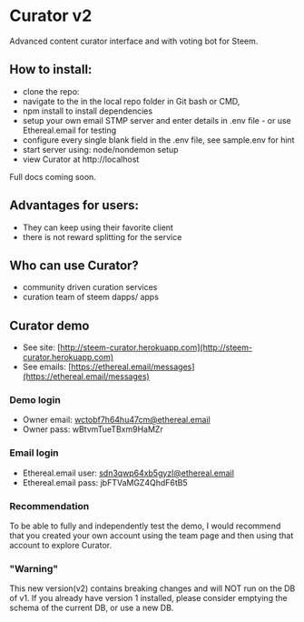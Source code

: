 
# Curator v2
Advanced content curator interface and with voting bot for Steem.

## How to install:

* clone the repo:
* navigate to the in the local repo folder in Git bash or CMD,
* npm install to install dependencies
* setup your own email STMP server and enter details in .env file - or use Ethereal.email for testing
* configure every single blank field in the .env file, see sample.env for hint
* start server using: node/nondemon setup
* view Curator at http://localhost

Full docs coming soon.

## Advantages for users:

* They can keep using their favorite client
* there is not reward splitting for the service

## Who can use Curator?

* community driven curation services
* curation team of steem dapps/ apps

## Curator demo

* See site: [http://steem-curator.herokuapp.com](http://steem-curator.herokuapp.com)
* See emails: [https://ethereal.email/messages](https://ethereal.email/messages)

### Demo login
* Owner email: wctobf7h64hu47cm@ethereal.email
* Owner pass: wBtvmTueTBxm9HaMZr

### Email login
* Ethereal.email user: sdn3qwp64xb5gyzl@ethereal.email
* Ethereal.email pass: jbFTVaMGZ4QhdF6tB5

### Recommendation

To be able to fully and independently test the demo, I would recommend that you created your own account using the team page and then using that account to explore Curator.

### "Warning"

This new version(v2) contains breaking changes and will NOT run on the DB of v1. If you already have version 1 installed, please consider emptying the schema of the current DB, or use a new DB.
